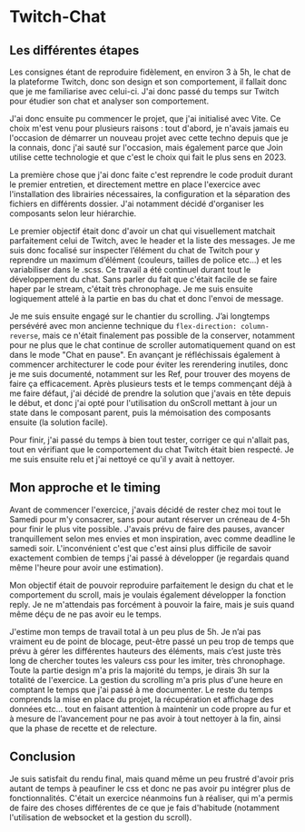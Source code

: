 # Twitch-Chat

## Les différentes étapes

Les consignes étant de reproduire fidèlement, en environ 3 à 5h, le chat de la plateforme Twitch, donc son design et son comportement, il fallait donc que je me familiarise avec celui-ci. J'ai donc passé du temps sur Twitch pour étudier son chat et analyser son comportement.

J'ai donc ensuite pu commencer le projet, que j'ai initialisé avec Vite. Ce choix m'est venu pour plusieurs raisons : tout d'abord, je n'avais jamais eu l'occasion de démarrer un nouveau projet avec cette techno depuis que je la connais, donc j'ai sauté sur l'occasion, mais également parce que Join utilise cette technologie et que c'est le choix qui fait le plus sens en 2023. 

La première chose que j'ai donc faite c'est reprendre le code produit durant le premier entretien, et directement mettre en place l'exercice avec l'installation des librairies nécessaires, la configuration et la séparation des fichiers en différents dossier. J'ai notamment décidé d'organiser les composants selon leur hiérarchie.

Le premier objectif était donc d'avoir un chat qui visuellement matchait parfaitement celui de Twitch, avec le header et la liste des messages. Je me suis donc focalisé sur inspecter l’élément du chat de Twitch pour y reprendre un maximum d’élément (couleurs, tailles de police etc...) et les variabiliser dans le .scss. Ce travail a été continuel durant tout le développement du chat. Sans parler du fait que c'était facile de se faire haper par le stream, c'était très chronophage. Je me suis ensuite logiquement attelé à la partie en bas du chat et donc l'envoi de message.

Je me suis ensuite engagé sur le chantier du scrolling. J’ai longtemps persévéré avec mon ancienne technique du `flex-direction: column-reverse`, mais ce n'était finalement pas possible de la conserver, notamment pour ne plus que le chat continue de scroller automatiquement quand on est dans le mode "Chat en pause". En avançant je réfléchissais également à commencer architecturer le code pour éviter les rerendering inutiles, donc je me suis documenté, notamment sur les Ref, pour trouver des moyens de faire ça efficacement. Après plusieurs tests et le temps commençant déjà à me faire défaut, j'ai décidé de prendre la solution que j'avais en tête depuis le début, et donc j'ai opté pour l'utilisation du onScroll mettant à jour un state dans le composant parent, puis la mémoisation des composants ensuite (la solution facile).

Pour finir, j'ai passé du temps à bien tout tester, corriger ce qui n'allait pas, tout en vérifiant que le comportement du chat Twitch était bien respecté. Je me suis ensuite relu et j'ai nettoyé ce qu'il y avait à nettoyer.

## Mon approche et le timing

Avant de commencer l'exercice, j'avais décidé de rester chez moi tout le Samedi pour m'y consacrer, sans pour autant réserver un créneau de 4-5h pour finir le plus vite possible. J'avais prévu de faire des pauses, avancer tranquillement selon mes envies et mon inspiration, avec comme deadline le samedi soir. L'inconvénient c'est que c'est ainsi plus difficile de savoir exactement combien de temps j'ai passé à développer (je regardais quand même l'heure pour avoir une estimation).

Mon objectif était de pouvoir reproduire parfaitement le design du chat et le comportement du scroll, mais je voulais également développer la fonction reply. Je ne m'attendais pas forcément à pouvoir la faire, mais je suis quand même déçu de ne pas avoir eu le temps.

J'estime mon temps de travail total à un peu plus de 5h. Je n’ai pas vraiment eu de point de blocage, peut-être passé un peu trop de temps que prévu à gérer les différentes hauteurs des éléments, mais c’est juste très long de chercher toutes les valeurs css pour les imiter, très chronophage. Toute la partie design m'a pris la majorité du temps, je dirais 3h sur la totalité de l'exercice. La gestion du scrolling m'a pris plus d'une heure en comptant le temps que j'ai passé à me documenter. Le reste du temps comprends la mise en place du projet, la récupération et affichage des données etc... tout en faisant attention à maintenir un code propre au fur et à mesure de l’avancement pour ne pas avoir à tout nettoyer à la fin, ainsi que la phase de recette et de relecture.

## Conclusion

Je suis satisfait du rendu final, mais quand même un peu frustré d'avoir pris autant de temps à peaufiner le css et donc ne pas avoir pu intégrer plus de fonctionnalités. C'était un exercice néanmoins fun à réaliser, qui m'a permis de faire des choses différentes de ce que je fais d'habitude (notamment l'utilisation de websocket et la gestion du scroll).